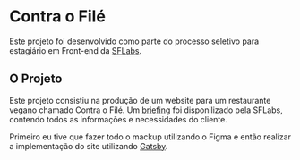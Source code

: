 # Contra o Filé
Este projeto foi desenvolvido como parte do processo seletivo para estagiário em Front-end da [SFLabs](https://sflabs.com.br/).

## O Projeto
Este projeto consistiu na produção de um website para um restaurante vegano chamado Contra o Filé. Um [briefing](https://blossom-sea-e16.notion.site/Briefing-Site-Restaurante-Vegano-5d426667603749f9b90beaedf49fd672) foi disponilizado pela SFLabs, contendo todos as informações e necessidades do cliente.

Primeiro eu tive que fazer todo o mackup utilizando o Figma e então realizar a implementação do site utilizando [Gatsby](https://www.gatsbyjs.com/).
